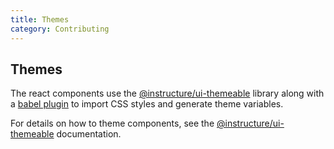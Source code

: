 ```yaml
---
title: Themes
category: Contributing
---
```


## Themes

The react components use the [@instructure/ui-themeable](#themeable) library along
with a [babel plugin](#babel-plugin-themeable-styles) to import CSS styles and generate theme
variables.

For details on how to theme components, see the [@instructure/ui-themeable](#themeable) documentation.
